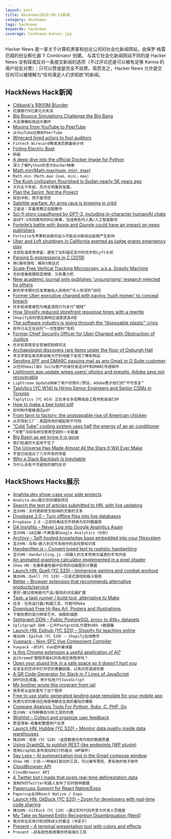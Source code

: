 ```yaml
---
layout: post
title: Hacknews2020-08-21新闻
category: Hacknews
tags: hacknews
keywords: hacknews
coverage: hacknews-banner.jpg
---
```


Hacker News 是一家关于计算机黑客和创业公司的社会化新闻网站，由保罗·格雷厄姆的创业孵化器 Y Combinator 创建。
与其它社会化新闻网站不同的是 Hacker News 没有踩或反对一条提交新闻的选项（不过评论还是可以被有足够 Karma 的用户投反对票）；只可以赞或是完全不投票。简而言之，Hacker News 允许提交任何可以被理解为“任何满足人们求知欲”的新闻。

## HackNews Hack新闻


- [Citibank's $900M Blunder](https://finshots.in/archive/citibank-billion-dollar-blunder/)
- `花旗银行9亿美元大失误`
- [Big Bounce Simulations Challenge the Big Bang](https://www.quantamagazine.org/big-bounce-simulations-challenge-the-big-bang-20200804/)
- `大反弹模拟挑战大爆炸`
- [Moving from YouTube to PeerTube](https://battlepenguin.com/tech/moving-from-youtube-to-peertube/)
- `从YouTube迁移到PeerTube`
- [Wirecard hired actors to fool auditors](https://www.manager-magazin.de/unternehmen/wirecard-jan-marsalek-soll-wirtschaftspruefer-ey-mit-schauspielern-getaeuscht-haben-a-00000000-0002-0001-0000-000172590382)
- `Fintech Wirecard聘请演员欺骗审计师`
- [Foiling Electric Boat](https://candelaspeedboat.com/)
- `帆艇`
- [A deep dive into the official Docker image for Python](https://pythonspeed.com/articles/official-python-docker-image/)
- `深入了解Python的官方Docker映像`
- [Math.min(Math.max(num, min), max)](https://twitter.com/jaffathecake/status/1296382880030044160)
- `Math.min（Math.max（num，min），max）`
- [The Kush civilization flourished in Sudan nearly 5K years ago](https://www.smithsonianmag.com/travel/sudan-land-kush-meroe-ancient-civilization-overlooked-180975498/)
- `大约五千年前，苏丹文明蓬勃发展。`
- [Plan the Sprint, Not the Project](https://critter.blog/2020/08/20/plan-the-sprint-not-the-project/)
- `规划冲刺，而不是项目`
- [Satellite warfare: An arms race is brewing in orbit](https://www.economist.com/science-and-technology/2020/08/15/an-arms-race-is-brewing-in-orbit)
- `卫星战：军备竞赛正在酝酿中`
- [Sci-fi story coauthored by GPT-3, including in-character human/AI chats](https://jamesyu.org/singular/)
- `由GPT-3共同撰写的科幻故事，包括角色内人类/人工智能聊天`
- [Fortnite’s battle with Apple and Google could have an impact on news publishers](https://www.niemanlab.org/2020/08/fortnites-battle-with-apple-and-google-could-have-an-impact-on-news-publishers-too/)
- `Fortnite与苹果和谷歌的战斗可能会对新闻出版商产生影响`
- [Uber and Lyft shutdown in California averted as judge grants emergency stay](https://www.theverge.com/2020/8/20/21377841/uber-lyft-california-judge-block-emergency-stay-employees)
- `法官批准紧急停留，避免了加利福尼亚州的优步和Lyft关闭`
- [Parsing S-expressions in C (2019)](https://benpaulhanna.com/writing-a-game-in-c-parsing-s-expressions.html)
- `用C编写游戏：解析S表达式`
- [Scale-Free Vertical Tracking Microscopy, a.k.a. Gravity Machine](https://gravitymachine.org/about/)
- `无标度垂直跟踪显微镜，又称重力机`
- [New academic journal only publishes 'unsurprising' research rejected by others](https://www.cbc.ca/radio/asithappens/as-it-happens-thursday-edition-1.5146761/new-academic-journal-only-publishes-unsurprising-research-rejected-by-others-1.5146765)
- `新的学术期刊仅发表被他人拒绝的“令人惊讶的”研究`
- [Former Uber executive charged with paying 'hush money' to conceal breach](https://www.npr.org/2020/08/20/904113981/former-uber-executive-charged-with-paying-hush-money-to-conceal-massive-breach)
- `优步前高管被控为掩盖违规行为支付“嘘钱”`
- [How Shopify reduced storefront response times with a rewrite](https://engineering.shopify.com/blogs/engineering/how-shopify-reduced-storefront-response-times-rewrite)
- `Shopify如何使店面响应速度提高4倍`
- [The software industry is going through the “disposable plastic” crisis](https://lwn.net/Articles/829123/)
- `软件行业正在经历“一次性塑料”危机`
- [Former Chief Security Officer for Uber Charged with Obstruction of Justice](https://www.justice.gov/usao-ndca/pr/former-chief-security-officer-uber-charged-obstruction-justice)
- `优步前首席安全官被控妨碍司法`
- [Archaeologist discovers rare items under the floor of Oxburgh Hall](https://www.nationaltrust.org.uk/oxburgh-hall/news/archaeologist-discovers-rare-items-under-the-floor-of-oxburgh-hall)
- `考古学家在奥克斯伯格大厅的地板下发现了稀有物品`
- [Sending SPF and DMARC passing mail as any Gmail or G Suite customer](https://ezh.es/blog/2020/08/the-confused-mailman-sending-spf-and-dmarc-passing-mail-as-any-gmail-or-g-suite-customer/)
- `以任何Gmail或G Suite客户的身份发送SPF和DMARC传递邮件`
- [Lightroom app update wipes users' photos and presets, Adobe says not recoverable](https://petapixel.com/2020/08/20/lightroom-app-update-wipes-users-photos-and-presets-adobe-says-they-are-not-recoverable/)
- `Lightroom Update抹掉了用户的照片/预设，Adobe表示他们的“不可恢复”`
- [Taplytics (YC W14) Is Hiring Senior Engineers and Senior CSMs in Toronto](https://taplytics.com/careers/)
- `Taplytics（YC W14）正在多伦多招聘高级工程师和高级CSM`
- [How to make a bee hotel pdf](https://www.foxleas.com/uploads/files/Bee%20Hotel%20page%20V4%20Nov%202015.pdf)
- `如何制作蜜蜂酒店pdf`
- [From farm to factory: the unstoppable rise of American chicken](https://www.theguardian.com/environment/2020/aug/17/from-farm-to-factory-the-unstoppable-rise-of-american-chicken)
- `从农场到工厂：美国鸡肉的崛起势不可挡`
- [“Cold Tube” cooling system uses half the energy of an air conditioner](https://newatlas.com/energy/cold-tube-cooling-air-conditioner/)
- `“冷管”冷却系统仅使用空调的一半能量`
- [Big Basin as we know it is gone](https://sempervirens.org/wildfires-in-big-basin-redwoods-state-park/)
- `我们知道的大盆地不见了`
- [The Universe Has Made Almost All the Stars It Will Ever Make](http://nautil.us/issue/89/the-dark-side/the-universe-has-made-almost-all-the-stars-it-will-ever-make)
- `宇宙已经造出了几乎所有的恒星`
- [Why a Slack Backlash Is Inevitable](https://bigtechnology.substack.com/p/why-a-slack-backlash-is-inevitable)
- `为什么会有不可避免的强烈反对`


## HackShows Hacks展示

- [ Anahita.dev show-case your side projects](https://www.anahita.dev/)
- `Anahita.dev展示您的辅助项目`
- [ Search the text of articles submitted to HN, with live updating](https://hndex.ml/)
- `显示HN：实时更新提交给HN的文章的文本`
- [ Dropbase 2.0 – Turn offline files into live databases](https://www.dropbase.io/)
- `Dropbase 2.0 –立即将离线文件转换为实时数据库`
- [ GA Insights – Never Log into Google Analytics Again](item?id=24199806)
- `显示HN：GA见解–不再登录Google Analytics（分析）`
- [ Archivy – Self-hosted knowledge base embedded into your filesystem](https://github.com/Uzay-G/archivy)
- `显示HN：存档–嵌入到文件系统中的自托管知识库`
- [ Handwritten.js – Convert typed text to realistic handwriting](https://github.com/alias-rahil/handwritten.js#README.md)
- `显示HN：Handwriting.js –将键入的文本转换为逼真的手写内容`
- [ An animated graphing calculator implemented in a pixel shader](https://fofpx.com/?pid=graphingcalculator)
- `Show HN：在像素着色器中实现的动画图形计算器`
- [Launch HN: Quell (YC S20) – Immersive gaming and combat workout](item?id=24210098)
- `推出HN：Quell（YC S20）–沉浸式游戏和格斗锻炼`
- [ Better – Browser extension that recommends alternative products/service](https://github.com/nileshtrivedi/better)
- `更好–建议使用替代产品/服务的浏览器扩展`
- [ Task: a task runner / build tool, alternative to Make](https://taskfile.dev/)
- `任务：任务运行器/构建工具，可替代Make`
- [ Download Free Hi-Res Art, Posters and Illustrations](https://www.artvee.com)
- `下载免费的高分辨率艺术，海报和插图`
- [ Splitgraph DDN – Public PostgreSQL proxy to 40k+ datasets](https://www.splitgraph.com#)
- `Splitgraph DDN –公开PostgreSQL代理到40k +数据集`
- [Launch HN: Epihub (YC S20) – Shopify for teaching online](item?id=24215376)
- `推出HN：Epihub（YC S20）– Shopify在线教学`
- [ Vuepack – Non-SFC Vue Component Compiler](https://github.com/garage11/vuepack)
- `Vuepack –非SFC Vue组件编译器`
- [ Is this Chrome extension a useful application of AI?](https://crammer.app/)
- `此Chrome扩展程序是AI的有用应用程序吗？`
- [ Open your stupid link in a safe space so it doesn't hurt you](https://ISOlation.SITE/?hnxxxxxxx)
- `在安全的空间中打开您的愚蠢链接，以免对您造成伤害`
- [ A QR Code Generator for Slack in 7 Lines of JavaScript](https://autocode.com/src/slack/slack-generate-qr-codes/)
- `QR代码生成器，用于松弛7行JavaScript`
- [ My brother wrote this program from jail](item?id=24218964)
- `我哥哥从监狱里写了这个程序`
- [ Free to use static generated landing page template for your mobile app](https://github.com/sandoche/Mobile-app-landingpage-template)
- `免费为您的移动应用使用静态生成的着陆页模板`
- [ Compare Analysis Tools For Python, Ruby, C, PHP, Go](https://analysis-tools.dev)
- `显示HN：470种静态分析工具的列表`
- [ Wishlist – Collect and organize user feedback](item?id=24221835)
- `愿望清单–收集和整理用户反馈`
- [Launch HN: Hubble (YC S20) – Monitor data quality inside data warehouses](item?id=24224355)
- `推出HN：哈勃（YC S20）–监控数据仓库内部的数据质量`
- [ Using GraphQL to publish REST-like endpoints (WP plugin)](https://github.com/GraphQLAPI/graphql-api-for-wp/blob/master/docs/en/modules/persisted-queries.md)
- `使用GraphQL发布类似REST的端点（WP插件）`
- [ Say Less – AI summarization tool in the Gmail compose window](https://sayless.email/)
- `Show HN：少说–一种由AI驱动的工具，可以编写更短，更有效的电子邮件`
- [ CloudBrowser API](https://github.com/dosyago/browsergap.js/blob/master/README.md)
- `CloudBrowser API`
- [ A Twitter bot I made that posts real-time deforestation data](https://twitter.com/ForestsWar)
- `我制作的Twitter机器人发布了实时毁林数据`
- [ Papercups Support for React Native/Expo](https://github.com/papercups-io/chat-widget-native)
- `Papercup支持React Native / Expo`
- [Launch HN: GitDuck (YC S20) – Zoom for developers with real-time code sharing](item?id=24228826)
- `推出HN：GitDuck（YC S20）–通过实时代码共享为开发人员缩放`
- [ My Take on Named Entity Recogntion Disambiguation (Nerd)](http://142.93.230.57)
- `我对命名实体识别消除歧义的看法（书呆子）`
- [ Present – A terminal presentation tool with colors and effects](https://github.com/vinayak-mehta/present)
- `Present –具有颜色和效果的终端演示工具`

